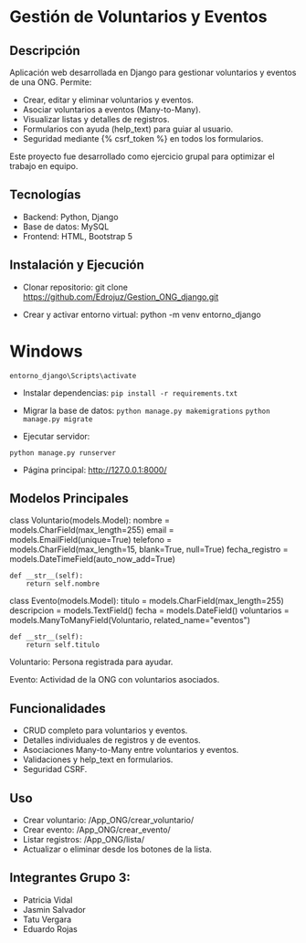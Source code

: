 # Gestión de Voluntarios y Eventos

## Descripción
Aplicación web desarrollada en Django para gestionar voluntarios y eventos de una ONG.
Permite:
- Crear, editar y eliminar voluntarios y eventos.
- Asociar voluntarios a eventos (Many-to-Many).
- Visualizar listas y detalles de registros.
- Formularios con ayuda (help_text) para guiar al usuario.
- Seguridad mediante {% csrf_token %} en todos los formularios.

Este proyecto fue desarrollado como ejercicio grupal para optimizar el trabajo en equipo.

## Tecnologías
- Backend: Python, Django
- Base de datos: MySQL
- Frontend: HTML, Bootstrap 5

## Instalación y Ejecución

- Clonar repositorio:
git clone https://github.com/Edrojuz/Gestion_ONG_django.git

- Crear y activar entorno virtual:
python -m venv entorno_django
# Windows
`entorno_django\Scripts\activate`

- Instalar dependencias:
`pip install -r requirements.txt`

- Migrar la base de datos:
`python manage.py makemigrations`
`python manage.py migrate`

- Ejecutar servidor:

`python manage.py runserver`

- Página principal: http://127.0.0.1:8000/

## Modelos Principales
class Voluntario(models.Model):
    nombre = models.CharField(max_length=255)
    email = models.EmailField(unique=True)
    telefono = models.CharField(max_length=15, blank=True, null=True)
    fecha_registro = models.DateTimeField(auto_now_add=True)

    def __str__(self):
        return self.nombre

class Evento(models.Model):
    titulo = models.CharField(max_length=255)
    descripcion = models.TextField()
    fecha = models.DateField()
    voluntarios = models.ManyToManyField(Voluntario, related_name="eventos")

    def __str__(self):
        return self.titulo


Voluntario: Persona registrada para ayudar.

Evento: Actividad de la ONG con voluntarios asociados.

## Funcionalidades
- CRUD completo para voluntarios y eventos.
- Detalles individuales de registros y de eventos.
- Asociaciones Many-to-Many entre voluntarios y eventos.
- Validaciones y help_text en formularios.
- Seguridad CSRF.

## Uso
- Crear voluntario: /App_ONG/crear_voluntario/
- Crear evento: /App_ONG/crear_evento/
- Listar registros: /App_ONG/lista/
- Actualizar o eliminar desde los botones de la lista.

## Integrantes Grupo 3:
- Patricia Vidal
- Jasmin Salvador
- Tatu Vergara
- Eduardo Rojas
